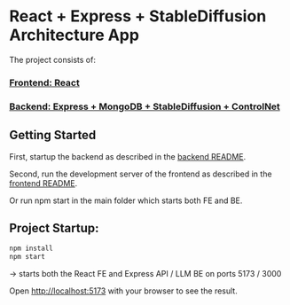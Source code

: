 #  React + Express + StableDiffusion Architecture App
The project consists of:

### [Frontend: React ](https://github.com/ivaaak/ArchAI/tree/main/frontend)
  
### [Backend: Express + MongoDB + StableDiffusion + ControlNet ](https://github.com/ivaaak/ArchAI/tree/main/backend)

## Getting Started

First, startup the backend as described in the [backend README](./backend/README.md).

Second, run the development server of the frontend as described in the [frontend README](./frontend/README.md).

Or run npm start in the main folder which starts both FE and BE.

## Project Startup:
```sh
npm install
npm start
```
-> starts both the React FE and Express API / LLM BE on ports 5173 / 3000

Open [http://localhost:5173](http://localhost:5173) with your browser to see the result.
